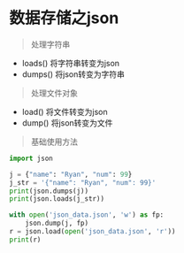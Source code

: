 # 数据存储之json

> 处理字符串

* loads() 	将字符串转变为json
* dumps()  将json转变为字符串

> 处理文件对象

* load()	  将文件转变为json
* dump()   将json转变为文件

> 基础使用方法

```python
import json

j = {"name": "Ryan", "num": 99}
j_str = '{"name": "Ryan", "num": 99}'
print(json.dumps(j))
print(json.loads(j_str))

with open('json_data.json', 'w') as fp:
    json.dump(j, fp)
r = json.load(open('json_data.json', 'r'))
print(r)
```